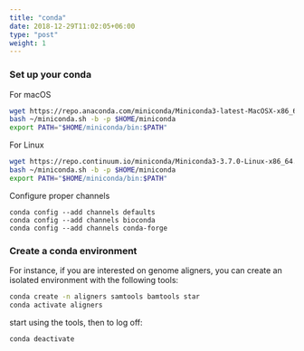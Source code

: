 ```yaml
---
title: "conda"
date: 2018-12-29T11:02:05+06:00
type: "post"
weight: 1
---
```


### Set up your conda

For macOS

```bash
wget https://repo.anaconda.com/miniconda/Miniconda3-latest-MacOSX-x86_64.sh -O ~/miniconda.sh
bash ~/miniconda.sh -b -p $HOME/miniconda
export PATH="$HOME/miniconda/bin:$PATH"
```

For Linux

```bash
wget https://repo.continuum.io/miniconda/Miniconda3-3.7.0-Linux-x86_64.sh -O ~/miniconda.sh
bash ~/miniconda.sh -b -p $HOME/miniconda
export PATH="$HOME/miniconda/bin:$PATH"
```

Configure proper channels

```
conda config --add channels defaults
conda config --add channels bioconda
conda config --add channels conda-forge
```

### Create a conda environment

For instance, if you are interested on genome aligners, you can create an
isolated environment with the following tools:

```bash
conda create -n aligners samtools bamtools star
conda activate aligners
```

start using the tools, then to log off:

```bash
conda deactivate
```